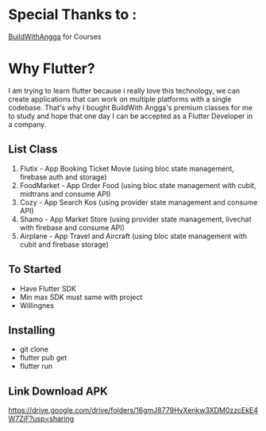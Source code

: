 # Special Thanks to :
<a href="https://buildwithangga.com/">BuildWithAngga</a> for Courses

# Why Flutter?
I am trying to learn flutter because i really love this technology, we can create applications that can work on multiple platforms with a single codebase. That's why I bought BuildWith Angga's premium classes for me to study and hope that one day I can be accepted as a Flutter Developer in a company.

## List Class
<ol>
  <li>Flutix - App Booking Ticket Movie (using bloc state management, firebase auth and storage)</li>
  <li>FoodMarket - App Order Food (using bloc state management with cubit, midtrans and consume API)</li>
  <li>Cozy - App Search Kos (using provider state management and consume API)</li>
  <li>Shamo - App Market Store (using provider state management, livechat with firebase and consume API)</li>
  <li>Airplane - App Travel and Aircraft (using bloc state management with cubit and firebase storage)</li>
</ol>

## To Started
<ul>
  <li>Have Flutter SDK</li>
  <li>Min max SDK must same with project</li>
  <li>Willingnes</li>
</ul>

## Installing
<ul>
  <li>git clone</li>
  <li>flutter pub get</li>
  <li>flutter run</li>
</ul>

## Link Download APK
<a>https://drive.google.com/drive/folders/16gmJ8779HvXenkw3XDM0zzcEkE4W7ZiF?usp=sharing</a>

